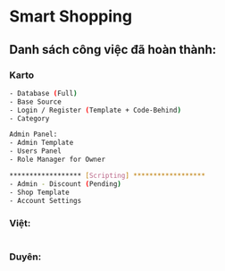 # Smart Shopping

## Danh sách công việc đã hoàn thành:
### Karto
```bash
- Database (Full)
- Base Source
- Login / Register (Template + Code-Behind)
- Category

Admin Panel:
- Admin Template
- Users Panel
- Role Manager for Owner

****************** [Scripting] ******************
- Admin - Discount (Pending)
- Shop Template
- Account Settings

```
### Việt:
```bash
```
### Duyên:
```bash
```

